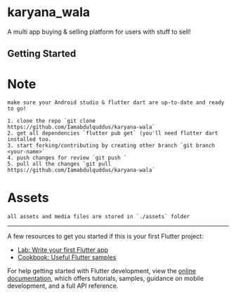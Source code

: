 # karyana_wala

A multi app buying & selling platform for users with stuff to sell!

## Getting Started

# Note
    make sure your Android studio & flutter dart are up-to-date and ready to go!

    1. clone the repo `git clone https://github.com/Iamabdulquddus/karyana-wala`
    2. get all dependencies `flutter pub get` (you'll need flutter dart installed too.
    3. start forking/contributing by creating other branch `git branch <your-name>`
    4. push changes for review `git push `
    5. pull all the changes `git pull https://github.com/Iamabdulquddus/karyana-wala`


# Assets
    all assets and media files are stored in `./assets` folder
----------------------------------------------------------------------------------

A few resources to get you started if this is your first Flutter project:

- [Lab: Write your first Flutter app](https://docs.flutter.dev/get-started/codelab)
- [Cookbook: Useful Flutter samples](https://docs.flutter.dev/cookbook)

For help getting started with Flutter development, view the
[online documentation](https://docs.flutter.dev/), which offers tutorials,
samples, guidance on mobile development, and a full API reference.
